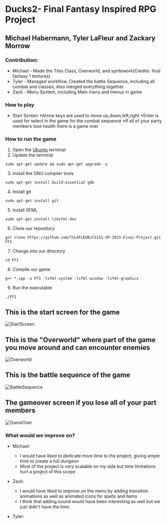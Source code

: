 # Ducks2- Final Fantasy Inspired RPG Project
  
<!--Partners and contribution-->
## Michael Habermann, Tyler LaFleur and Zackary Morrow
### Contribution:
* Michael - Made the Tiles Class, Overworld, and spritework(Credits: final fantasy 1 textures)
* Tyler - Managed workflow, Created the battle Sequence, including all combat and classes, Also merged everything together
* Zack - Menu System, including Main menu and menus in game
  
<!--How to play-->
### How to play
* Start Screen
  *Arrow keys are used to move up,down,left,right
  *Enter is used for select in the game for the combat sequence
  *If all of your party members lose health there is a game over
  
<!--How to download, compile, and run the game-->
### How to run the game
1. Open the [Ubuntu](https://ubuntu.com/) terminal
2. Update the terminal
```
sudo apt-get update && sudo apt-get upgrade -y
```
3. Install the GNU compiler tools
```
sudo apt-get install build-essential gdb
```
4. Install git
```
sudo apt-get install git
```
5. Install SFML
```
sudo apt-get install libsfml-dev
```
6. Clone our repository
```
git clone https://github.com/TSLAFLEUR/CS151-SP-2023-Final-Project.git FF1
```
7. Change into our directory
```
cd FF1
```
8. Compile our game
```
g++ *.cpp -o FF1 -lsfml-system -lsfml-window -lsfml-graphics
```
9. Run the executable
```
./FF1
```
  
<!--Screen Shots and explaining-->
## This is the start screen for the game  
![StartScreen][StS]  
## This is the "Overworld" where part of the game you move around and can encounter enemies
![Overworld][ORW]  
## This is the battle sequence of the game 
![BattleSequence][BS]  
## The gameover screen if you lose all of your part members
![GameOver][GO]  
  
<!--What we would improve on-->
### What would we improve on?
* Michael:  
  * I would have liked to dedicate more time to the project, giving ample time to create a full dungeon
  * Most of the project is very scalable on my side but time limitations hurt a project of this scope
* Zack:
  * I would have liked to improve on the menu by adding transition animations as well as animated icons for spells and items
  * I think that adding sound would have been interesting as well but we just didn't have the time.
  
* Tyler:  

[StS]: https://cdn.discordapp.com/attachments/1053728427426992248/1103371470329098240/image.png
[ORW]: https://cdn.discordapp.com/attachments/1053728427426992248/1103371470329098240/image.png
[BS]: https://cdn.discordapp.com/attachments/1053728427426992248/1103371184755724288/image.png
[GO]: https://cdn.discordapp.com/attachments/1053728427426992248/1103371929420824576/image.png
